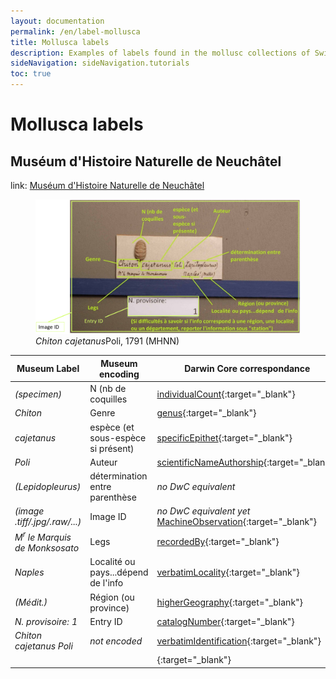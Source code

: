 ```yaml
---
layout: documentation
permalink: /en/label-mollusca
title: Mollusca labels
description: Examples of labels found in the mollusc collections of Switzerland and their corresponding Darwin Core encoding
sideNavigation: sideNavigation.tutorials
toc: true
---
```


<head>
  <!-- Lightbox2 CSS -->
  <link href="https://cdnjs.cloudflare.com/ajax/libs/lightbox2/2.11.3/css/lightbox.min.css" rel="stylesheet">
  <!-- Your existing CSS -->
  
  <!-- Lightbox2 JavaScript -->
  <script src="https://cdnjs.cloudflare.com/ajax/libs/lightbox2/2.11.3/js/lightbox-plus-jquery.min.js"></script>
  <!-- Your existing JavaScript -->
</head>

# Mollusca labels

## Muséum d'Histoire Naturelle de Neuchâtel

link: [Muséum d'Histoire Naturelle de Neuchâtel](https://www.museum-neuchatel.ch/collections/)

<figure class="has-text-centered">
  <a href="/assets/images/categories/label_Mollusca.png" data-lightbox="image-1" data-title="Label Mollusca MHNN-Nprov-1">
    <img src="/assets/images/categories/label_Mollusca.png" alt="<i>Chiton cajetanus</i> Poli, 1791 (MHNN)" />
  </a>
  <figcaption><i>Chiton cajetanus</i>Poli, 1791 (MHNN)</figcaption>
</figure>

| Museum Label | Museum encoding | Darwin Core correspondance |
| ------------ | --------------- | -------------------------- |
| _(specimen)_ | N (nb de coquilles | [individualCount](https://dwc.tdwg.org/terms/#dwc:individualCount){:target="_blank"} |
| _Chiton_ | Genre | [genus](https://dwc.tdwg.org/terms/#dwc:genus){:target="_blank"} |
| _cajetanus_ | espèce (et sous-espèce si présent) | [specificEpithet](https://dwc.tdwg.org/terms/#dwc:specificEpithet){:target="_blank"} |
| _Poli_ | Auteur | [scientificNameAuthorship](https://dwc.tdwg.org/terms/#dwc:scientificNameAuthorship){:target="_blank"} |
| _(Lepidopleurus)_ | détermination entre parenthèse | _no DwC equivalent_ |
| _(image .tiff/.jpg/.raw/...)_ | Image ID | _no DwC equivalent yet_ [MachineObservation](https://dwc.tdwg.org/terms/#machineobservation){:target="_blank"} |
| _M<sup>r</sup> le Marquis de Monksosato_ | Legs | [recordedBy](https://dwc.tdwg.org/terms/#dwc:recordedBy){:target="_blank"} |
| _Naples_ | Localité ou pays...dépend de l'info | [verbatimLocality](https://dwc.tdwg.org/terms/#dwc:verbatimLocality){:target="_blank"} |
| _(Médit.)_ | Région (ou province) | [higherGeography](https://dwc.tdwg.org/terms/#dwc:higherGeography){:target="_blank"} |
| _N. provisoire: 1_ | Entry ID | [catalogNumber](https://dwc.tdwg.org/terms/#dwc:catalogNumber){:target="_blank"} |
| _Chiton cajetanus Poli_ | _not encoded_ | [verbatimIdentification](https://dwc.tdwg.org/terms/#dwc:verbatimIdentification){:target="_blank"} |
|  |  | [](){:target="_blank"} |
